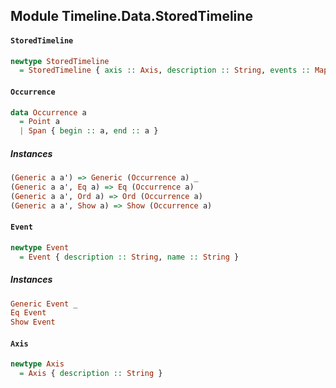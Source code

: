 ## Module Timeline.Data.StoredTimeline

#### `StoredTimeline`

``` purescript
newtype StoredTimeline
  = StoredTimeline { axis :: Axis, description :: String, events :: Map (Occurrence Number) Event, title :: String }
```

#### `Occurrence`

``` purescript
data Occurrence a
  = Point a
  | Span { begin :: a, end :: a }
```

##### Instances
``` purescript
(Generic a a') => Generic (Occurrence a) _
(Generic a a', Eq a) => Eq (Occurrence a)
(Generic a a', Ord a) => Ord (Occurrence a)
(Generic a a', Show a) => Show (Occurrence a)
```

#### `Event`

``` purescript
newtype Event
  = Event { description :: String, name :: String }
```

##### Instances
``` purescript
Generic Event _
Eq Event
Show Event
```

#### `Axis`

``` purescript
newtype Axis
  = Axis { description :: String }
```


